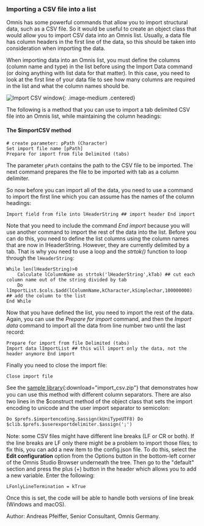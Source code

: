 ### Importing a CSV file into a list

Omnis has some powerful commands that allow you to import structural data, such as a CSV file. So it would be useful to create an object class that would allow you to import CSV data into an Omnis list. Usually, a data file has column headers in the first line of the data, so this should be taken into consideration when importing the data.

When importing data into an Omnis list, you must define the columns (column name and type) in the list before using the Import Data command (or doing anything with list data for that matter). In this case, you need to look at the first line of your data file to see how many columns are required in the list and what the column names should be.

![Import CSV window](/assets/importcsv/importcsv.png){: .image-medium .centered}

The following is a method that you can use to import a tab delimited CSV file into an Omnis list, while maintaining the column headings:

#### The \$importCSV method

```omnis
# create parameter: pPath (Character)
Set import file name [pPath]
Prepare for import from file Delimited (tabs)
```

The parameter `pPath` contains the path to the CSV file to be imported. The next command prepares the file to be imported with tab as a column delimiter.

So now before you can import all of the data, you need to use a command to import the first line which you can assume has the names of the column headings:

```omnis
Import field from file into lHeaderString ## import header End import
```

Note that you need to include the command *End import* because you will use another command to import the rest of the data into the list. Before you can do this, you need to define the list columns using the column names that are now in lHeaderString. However, they are currently delimited by a tab. That is why you need to use a loop and the *strtok()* function to loop through the `lHeaderString`:

```omnis
While len(lHeaderString)>0
    Calculate lColumnName as strtok('lHeaderString',kTab) ## cut each column name out of the string divided by tab
    Do lImportList.$cols.$add(lColumnName,kCharacter,kSimplechar,100000000) ## add the column to the list
End While
```

Now that you have defined the list, you need to import the rest of the data. Again, you can use the *Prepare for import* command, and then the *Import data* command to import all the data from line number two until the last record:

```omnis
Prepare for import from file Delimited (tabs)
Import data lImportList ## this will import only the data, not the header anymore End import
```

Finally you need to close the import file:

```omnis
Close import file
```

See the [sample library](/assets/importcsv/import_csv.zip){:download="import_csv.zip"} that demonstrates how you can use this method with diﬀerent column separators. There are also two lines in the \$construct method of the object class that sets the import encoding to unicode and the user import separator to semicolon:

```omnis
Do $prefs.$importencoding.$assign(kUniTypeUTF8) Do $clib.$prefs.$userexportdelimiter.$assign(';')
```

Note: some CSV files might have diﬀerent line breaks (LF or CR or both). If the line breaks are LF only there might be a problem to import those files; to fix this, you can add a new item to the config.json file. To do this, select the **Edit configuration** option from the Options button in the bottom-left corner of the Omnis Studio Browser underneath the tree. Then go to the "default" section and press the plus (+) button in the header which allows you to add a new variable. Enter the following:

`LFonlyLineTermination = kTrue`

Once this is set, the code will be able to handle both versions of line break (Windows and macOS).

Author: Andreas Pfeiffer, Senior Consultant, Omnis Germany.
